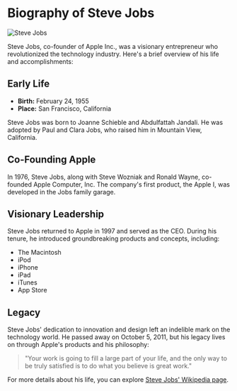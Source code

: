 # Biography of Steve Jobs

![Steve Jobs](https://cdn.profoto.com/cdn/053149e/contentassets/d39349344d004f9b8963df1551f24bf4/profoto-albert-watson-steve-jobs-pinned-image-original.jpg)

Steve Jobs, co-founder of Apple Inc., was a visionary entrepreneur who revolutionized the technology industry. Here's a brief overview of his life and accomplishments:

## Early Life

- **Birth:** February 24, 1955
- **Place:** San Francisco, California

Steve Jobs was born to Joanne Schieble and Abdulfattah Jandali. He was adopted by Paul and Clara Jobs, who raised him in Mountain View, California.

## Co-Founding Apple

In 1976, Steve Jobs, along with Steve Wozniak and Ronald Wayne, co-founded Apple Computer, Inc. The company's first product, the Apple I, was developed in the Jobs family garage.

## Visionary Leadership

Steve Jobs returned to Apple in 1997 and served as the CEO. During his tenure, he introduced groundbreaking products and concepts, including:

- The Macintosh
- iPod
- iPhone
- iPad
- iTunes
- App Store

## Legacy

Steve Jobs' dedication to innovation and design left an indelible mark on the technology world. He passed away on October 5, 2011, but his legacy lives on through Apple's products and his philosophy:

> "Your work is going to fill a large part of your life, and the only way to be truly satisfied is to do what you believe is great work."

For more details about his life, you can explore [Steve Jobs' Wikipedia page](https://en.wikipedia.org/wiki/Steve_Jobs).
